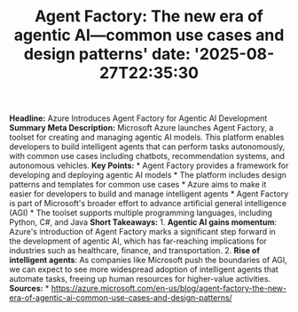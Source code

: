 ﻿---
title: "Agent Factory: The new era of agentic AI—common use cases and design patterns'
date: '2025-08-27T22:35:30"
category: "Markets"
summary: ""
slug: "agent factory the new era of agentic aicommon use cases and "
source_urls:
  - "https://azure.microsoft.com/en-us/blog/agent-factory-the-new-era-of-agentic-ai-common-use-cases-and-design-patterns/"
seo:
  title: "Agent Factory: The new era of agentic AI—common use cases and design patterns | Hash n Hedge'
  description: '"
  keywords: ["news", "markets", "brief"]
---
**Headline:** Azure Introduces Agent Factory for Agentic AI Development  **Summary Meta Description:** Microsoft Azure launches Agent Factory, a toolset for creating and managing agentic AI models. This platform enables developers to build intelligent agents that can perform tasks autonomously, with common use cases including chatbots, recommendation systems, and autonomous vehicles.  **Key Points:**  * Agent Factory provides a framework for developing and deploying agentic AI models * The platform includes design patterns and templates for common use cases * Azure aims to make it easier for developers to build and manage intelligent agents * Agent Factory is part of Microsoft's broader effort to advance artificial general intelligence (AGI) * The toolset supports multiple programming languages, including Python, C#, and Java  **Short Takeaways:**  1. **Agentic AI gains momentum**: Azure's introduction of Agent Factory marks a significant step forward in the development of agentic AI, which has far-reaching implications for industries such as healthcare, finance, and transportation. 2. **Rise of intelligent agents**: As companies like Microsoft push the boundaries of AGI, we can expect to see more widespread adoption of intelligent agents that automate tasks, freeing up human resources for higher-value activities.  **Sources:**  * https://azure.microsoft.com/en-us/blog/agent-factory-the-new-era-of-agentic-ai-common-use-cases-and-design-patterns/ 
